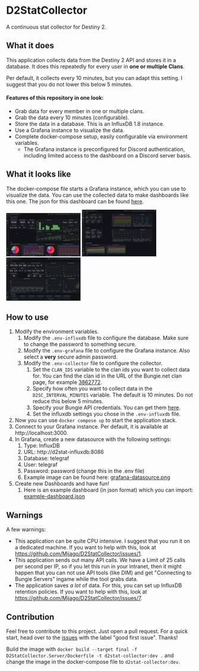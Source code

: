# D2StatCollector
A continuous stat collector for Destiny 2.



## What it does
This application collects data from the Destiny 2 API and stores it in a database.
It does this repeatedly for every user in **one or multiple Clans**.

Per default, it collects every 10 minutes, but you can adapt this setting.
I suggest that you do not lower this below 5 minutes.

#### Features of this repository in one look:
- Grab data for every member in one or multiple clans.
- Grab the data every 10 minutes (configurable).
- Store the data in a database. This is an InfluxDB 1.8 instance.
- Use a Grafana instance to visualize the data. 
- Complete docker-compose setup, easily configurable via environment variables. 
  - The Grafana instance is preconfigured for Discord authentication, including limited access to the dashboard on a Discord server basis.

## What it looks like
The docker-compose file starts a Grafana instance, which you can use to visualize the data.
You can use the collected data to make dashboards like this one. The json for this dashboard can be found [here](doc/example-dashboard.json).

<img src="doc/example-01.png" style="max-width:200px;">
<img src="doc/example-02.png" style="max-width:200px;">
<img src="doc/example-03.png" style="max-width:200px;">

## How to use
1. Modify the environment variables.
   1. Modify the `.env-influxdb` file to configure the database. Make sure to change the password to something secure.
   2. Modify the `.env-grafana` file to configure the Grafana instance. Also select a **very** secure admin password.
   3. Modify the `.env-collector` file to configure the collector. 
      1. Set the `CLAN_IDS` variable to the clan ids you want to collect data for. You can find the clan id in the URL of the Bungie.net clan page, for example [3862772](https://www.bungie.net/en/ClanV2?groupid=3862772).
      2. Specify how often you want to collect data in the `D2SC_INTERVAL_MINUTES` variable. The default is 10 minutes. Do not reduce this below 5 minutes.
      3. Specify your Bungie API credentials. You can get them [here](https://www.bungie.net/en/Application).
      4. Set the influxdb settings you chose in the `.env-influxdb` file. 
2. Now you can use `docker compose up` to start the application stack.
3. Connect to your Grafana instance. Per default, it is available at http://localhost:3000.
4. In Grafana, create a new datasource with the following settings:
   1. Type: InfluxDB
   2. URL: http://d2stat-influxdb:8086
   3. Database: telegraf
   4. User: telegraf
   5. Password: password (change this in the .env file)
   6. Example image can be found here: [grafana-datasource.png](doc%2Fgrafana-datasource.png)
5. Create new Dashboards and have fun!
   1. Here is an example dashboard (in json format) which you can import: [example-dashboard.json](doc%2Fexample-dashboard.json)

## Warnings
A few warnings:
- This application can be quite CPU intensive. I suggest that you run it on a dedicated machine. If you want to help with this, look at https://github.com/Mijago/D2StatCollector/issues/1.
- This application sends out many API calls. We have a Limit of 25 calls per second per IP, so if you let this run in your intranet, then it might happen that you can not use API tools (like DIM) and get "Connecting to Bungie Servers" ingame while the tool grabs data.
- The application saves *a lot* of data. For this, you can set up InfluxDB retention policies. If you want to help with this, look at https://github.com/Mijago/D2StatCollector/issues/7.

## Contribution
Feel free to contribute to this project. Just open a pull request. 
For a quick start, head over to the [issues](https://github.com/Mijago/D2StatCollector/issues?q=is%3Aissue+is%3Aopen+label%3A"good+first+issue") with the label "good first issue". Thanks!

Build the image with `docker build --target final -f D2StatCollector.Server/Dockerfile -t d2stat-collector:dev .` and change the image in the docker-compose file to `d2stat-collector:dev`.

